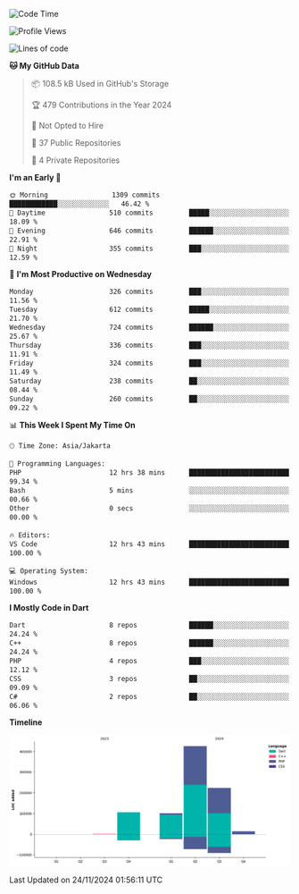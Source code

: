 <!--START_SECTION:waka-->
![Code Time](http://img.shields.io/badge/Code%20Time-297%20hrs%2040%20mins-blue)

![Profile Views](http://img.shields.io/badge/Profile%20Views-1-blue)

![Lines of code](https://img.shields.io/badge/From%20Hello%20World%20I%27ve%20Written-868.7%20thousand%20lines%20of%20code-blue)

**🐱 My GitHub Data** 

> 📦 108.5 kB Used in GitHub's Storage 
 > 
> 🏆 479 Contributions in the Year 2024
 > 
> 🚫 Not Opted to Hire
 > 
> 📜 37 Public Repositories 
 > 
> 🔑 4 Private Repositories 
 > 
**I'm an Early 🐤** 

```text
🌞 Morning                1309 commits        ████████████░░░░░░░░░░░░░   46.42 % 
🌆 Daytime                510 commits         █████░░░░░░░░░░░░░░░░░░░░   18.09 % 
🌃 Evening                646 commits         ██████░░░░░░░░░░░░░░░░░░░   22.91 % 
🌙 Night                  355 commits         ███░░░░░░░░░░░░░░░░░░░░░░   12.59 % 
```
📅 **I'm Most Productive on Wednesday** 

```text
Monday                   326 commits         ███░░░░░░░░░░░░░░░░░░░░░░   11.56 % 
Tuesday                  612 commits         █████░░░░░░░░░░░░░░░░░░░░   21.70 % 
Wednesday                724 commits         ██████░░░░░░░░░░░░░░░░░░░   25.67 % 
Thursday                 336 commits         ███░░░░░░░░░░░░░░░░░░░░░░   11.91 % 
Friday                   324 commits         ███░░░░░░░░░░░░░░░░░░░░░░   11.49 % 
Saturday                 238 commits         ██░░░░░░░░░░░░░░░░░░░░░░░   08.44 % 
Sunday                   260 commits         ██░░░░░░░░░░░░░░░░░░░░░░░   09.22 % 
```


📊 **This Week I Spent My Time On** 

```text
🕑︎ Time Zone: Asia/Jakarta

💬 Programming Languages: 
PHP                      12 hrs 38 mins      █████████████████████████   99.34 % 
Bash                     5 mins              ░░░░░░░░░░░░░░░░░░░░░░░░░   00.66 % 
Other                    0 secs              ░░░░░░░░░░░░░░░░░░░░░░░░░   00.00 % 

🔥 Editors: 
VS Code                  12 hrs 43 mins      █████████████████████████   100.00 % 

💻 Operating System: 
Windows                  12 hrs 43 mins      █████████████████████████   100.00 % 
```

**I Mostly Code in Dart** 

```text
Dart                     8 repos             ██████░░░░░░░░░░░░░░░░░░░   24.24 % 
C++                      8 repos             ██████░░░░░░░░░░░░░░░░░░░   24.24 % 
PHP                      4 repos             ███░░░░░░░░░░░░░░░░░░░░░░   12.12 % 
CSS                      3 repos             ██░░░░░░░░░░░░░░░░░░░░░░░   09.09 % 
C#                       2 repos             ██░░░░░░░░░░░░░░░░░░░░░░░   06.06 % 
```



**Timeline**

![Lines of Code chart](https://raw.githubusercontent.com/PradiptaAhmad/PradiptaAhmad/main/assets/bar_graph.png)


 Last Updated on 24/11/2024 01:56:11 UTC
<!--END_SECTION:waka-->
